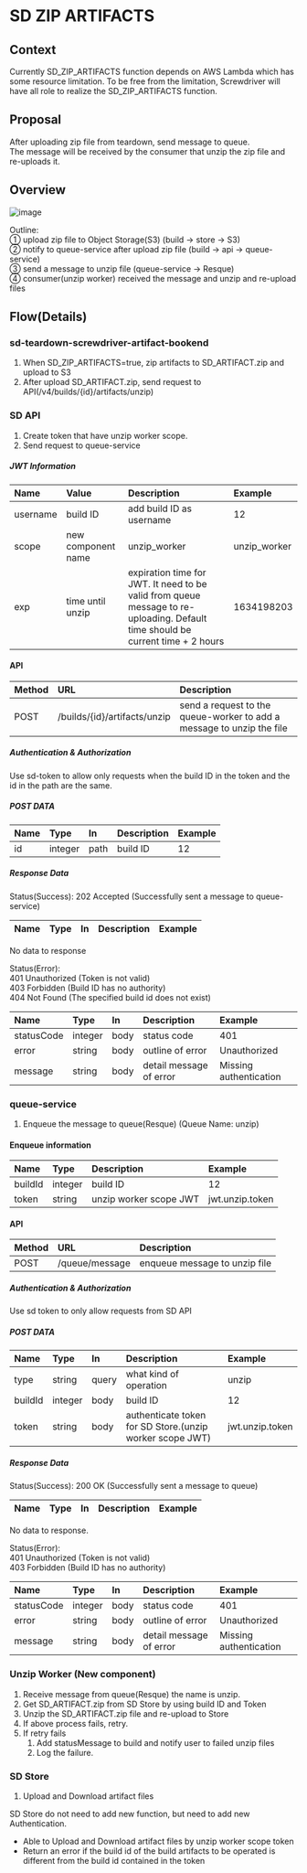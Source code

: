 # SD ZIP ARTIFACTS

## Context

Currently SD_ZIP_ARTIFACTS function depends on AWS Lambda which has some resource limitation. To be free from the limitation, Screwdriver will have all role to  realize the SD_ZIP_ARTIFACTS function.

## Proposal

After uploading zip file from teardown, send message to queue.  
The message will be received by the consumer that unzip the zip file and re-uploads it.

## Overview

![image](https://user-images.githubusercontent.com/4645011/137283732-49cc0a2f-b9c3-469d-acc9-a7e6ca047e2b.png)

Outline:  
① upload zip file to Object Storage(S3) (build -> store -> S3)  
② notify to queue-service after upload zip file (build -> api -> queue-service)  
③ send a message to unzip file (queue-service -> Resque)  
④ consumer(unzip worker) received the message and unzip and re-upload files  

## Flow(Details)

### sd-teardown-screwdriver-artifact-bookend

1. When SD_ZIP_ARTIFACTS=true, zip artifacts to SD_ARTIFACT.zip and upload to S3
1. After upload SD_ARTIFACT.zip, send request to API(/v4/builds/{id}/artifacts/unzip)

### SD API

1. Create token that have unzip worker scope.
1. Send request to queue-service

##### JWT Information

|Name|Value|Description|Example|
|:--|:--|:--|:--|
|username|build ID|add build ID as username|12|
|scope|new component name|unzip_worker|unzip_worker|
|exp|time until unzip|expiration time for JWT. It need to be valid from queue message to re-uploading. Default time should be current time + 2 hours|1634198203|

#### API

|Method|URL|Description|
|:--|:--|:--|
|POST|/builds/{id}/artifacts/unzip|send a request to the queue-worker to add a message to unzip the file|

##### Authentication & Authorization

Use sd-token to allow only requests when the build ID in the token and the id in the path are the same.

##### POST DATA

|Name|Type|In|Description|Example|
|:--|:--|:--|:--|:--|
|id|integer|path|build ID|12|

##### Response Data

Status(Success): 202 Accepted (Successfully sent a message to queue-service)

|Name|Type|In|Description|Example|
|:--|:--|:--|:--|:--|

No data to response

Status(Error):  
401 Unauthorized (Token is not valid)  
403 Forbidden    (Build ID has no authority)  
404 Not Found    (The specified build id does not exist)  

|Name|Type|In|Description|Example|
|:--|:--|:--|:--|:--|
|statusCode|integer|body|status code|401|
|error|string|body|outline of error|Unauthorized|
|message|string|body|detail message of error|Missing authentication|

### queue-service

1. Enqueue the message to queue(Resque) (Queue Name: unzip)

#### Enqueue information

|Name|Type|Description|Example|
|:--|:--|:--|:--|
|buildId|integer|build ID|12|
|token|string|unzip worker scope JWT|jwt.unzip.token|

#### API

|Method|URL|Description|
|:--|:--|:--|
|POST|/queue/message|enqueue message to unzip file|

##### Authentication & Authorization

Use sd token to only allow requests from SD API

##### POST DATA

|Name|Type|In|Description|Example|
|:--|:--|:--|:--|:--|
|type|string|query|what kind of operation|unzip|
|buildId|integer|body|build ID|12|
|token|string|body|authenticate token for SD Store.(unzip worker scope JWT)|jwt.unzip.token|

##### Response Data

Status(Success): 200 OK (Successfully sent a message to queue)

|Name|Type|In|Description|Example|
|:--|:--|:--|:--|:--|

No data to response.

Status(Error):  
401 Unauthorized (Token is not valid)  
403 Forbidden    (Build ID has no authority)  

|Name|Type|In|Description|Example|
|:--|:--|:--|:--|:--|
|statusCode|integer|body|status code|401|
|error|string|body|outline of error|Unauthorized|
|message|string|body|detail message of error|Missing authentication|

### Unzip Worker (New component)

1. Receive message from queue(Resque) the name is unzip.
1. Get SD_ARTIFACT.zip from SD Store by using build ID and Token
1. Unzip the SD_ARTIFACT.zip file and re-upload to Store
1. If above process fails, retry.
1. If retry fails
    1. Add statusMessage to build and notify user to failed unzip files
    1. Log the failure.

### SD Store

1. Upload and Download artifact files

SD Store do not need to add new function, but need to add new Authentication.

- Able to Upload and Download artifact files by unzip worker scope token
- Return an error if the build id of the build artifacts to be operated is different from the build id contained in the token
